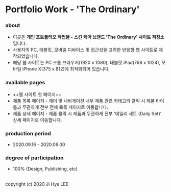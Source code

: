 # Portfolio Work - 'The Ordinary'

### about
- 이곳은 **개인 포트폴리오 작업물 - 스킨 케어 브랜드 'The Ordinary' 사이트  저장소**입니다.
- 사용자의 PC, 태블릿, 모바일 디바이스 및 접근성을 고려한 반응형 웹 사이트로 제작되었습니다.
- 해당 웹 사이트는 PC 크롬 브라우저(1920 x 1080), 태블릿 iPad(768 x 1024), 모바일 iPhone X(375 x 812)에 최적화되어 있습니다.

### available pages
- ++웹 사이트 첫 페이지++
- 제품 목록 페이지 - 헤더 및 내비게이션 내부 제품 관련 카테고리 클릭 시 제품 타이틀과 무관하게 전부 전체 목록 페이지로 이동합니다.
- 제품 상세 페이지 - 제품 클릭 시 제품과 무관하게 전부 '데일리 세트 (Daily Set)' 상세 페이지로 이동합니다.

### production period
- 2020.09.16 - 2020.09.00

### degree of participation
- 100% (Design, Publishing, etc)

<br>
copyright (c) 2020 Ji Hye LEE

